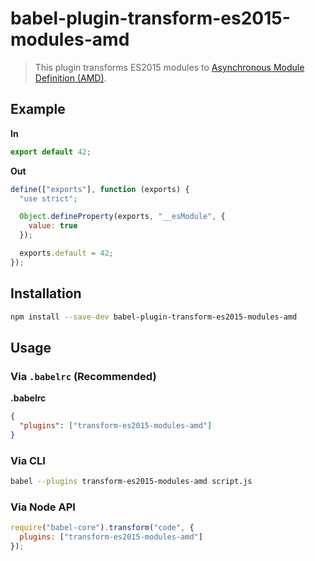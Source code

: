# babel-plugin-transform-es2015-modules-amd

> This plugin transforms ES2015 modules to [Asynchronous Module Definition (AMD)](https://github.com/amdjs/amdjs-api).

## Example

**In**

```javascript
export default 42;
```

**Out**

```javascript
define(["exports"], function (exports) {
  "use strict";

  Object.defineProperty(exports, "__esModule", {
    value: true
  });

  exports.default = 42;
});
```

## Installation

```sh
npm install --save-dev babel-plugin-transform-es2015-modules-amd
```

## Usage

### Via `.babelrc` (Recommended)

**.babelrc**

```json
{
  "plugins": ["transform-es2015-modules-amd"]
}
```

### Via CLI

```sh
babel --plugins transform-es2015-modules-amd script.js
```

### Via Node API

```javascript
require("babel-core").transform("code", {
  plugins: ["transform-es2015-modules-amd"]
});
```
